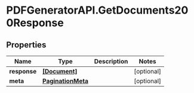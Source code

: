 # PDFGeneratorAPI.GetDocuments200Response

## Properties

Name | Type | Description | Notes
------------ | ------------- | ------------- | -------------
**response** | [**[Document]**](Document.md) |  | [optional] 
**meta** | [**PaginationMeta**](PaginationMeta.md) |  | [optional] 


